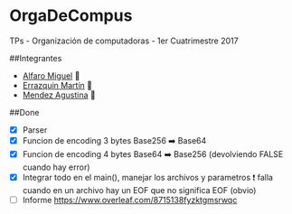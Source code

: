 # OrgaDeCompus
TPs - Organización de computadoras - 1er Cuatrimestre 2017

##Integrantes
* [Alfaro Miguel](https://github.com/AlfaroMiguel) :boy:
* [Errazquin Martín](https://github.com/martinerrazquin) :boy:
* [Mendez Agustina](https://github.com/abmendez) :girl:

##Done

- [x] Parser
- [x] Funcion de encoding 3 bytes Base256 :arrow_right: Base64
- [x] Funcion de encoding 4 bytes Base64 :arrow_right: Base256 (devolviendo FALSE cuando hay error)
- [x] Integrar todo en el main(), manejar los archivos y parametros :exclamation: falla cuando en un archivo hay un EOF que no significa EOF (obvio)
- [ ] Informe https://www.overleaf.com/8715138fyzktgmsrwqc
